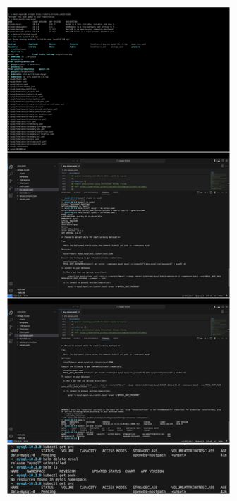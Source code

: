 <img src="kube-p10-image1.png" />
<img src="kube-p10-image2.png" />
<img src="kube-p10-image3.png" />
<img src="kube-p10-image4.png" />
